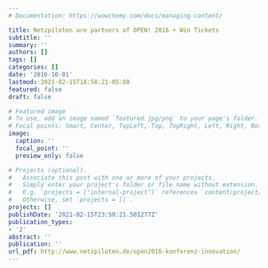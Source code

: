 ```yaml
---
# Documentation: https://wowchemy.com/docs/managing-content/

title: Netzpiloten are partners of OPEN! 2016 + Win Tickets
subtitle: ''
summary: ''
authors: []
tags: []
categories: []
date: '2016-10-01'
lastmod: 2021-02-15T18:58:21-05:00
featured: false
draft: false

# Featured image
# To use, add an image named `featured.jpg/png` to your page's folder.
# Focal points: Smart, Center, TopLeft, Top, TopRight, Left, Right, BottomLeft, Bottom, BottomRight.
image:
  caption: ''
  focal_point: ''
  preview_only: false

# Projects (optional).
#   Associate this post with one or more of your projects.
#   Simply enter your project's folder or file name without extension.
#   E.g. `projects = ["internal-project"]` references `content/project/deep-learning/index.md`.
#   Otherwise, set `projects = []`.
projects: []
publishDate: '2021-02-15T23:58:21.501277Z'
publication_types:
- '2'
abstract: ''
publication: ''
url_pdf: http://www.netzpiloten.de/open2016-konferenz-innovation/
---
```

